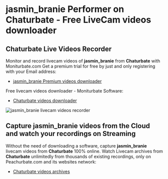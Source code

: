 # jasmin_branie Performer on Chaturbate - Free LiveCam videos downloader

## Chaturbate Live Videos Recorder

Monitor and record livecam videos of **jasmin_branie** from **Chaturbate** with Moniturbate.com
Get a premium trial for free by just and only registering with your Email address:
* [jasmin_branie Premium videos downloader](https://moniturbate.com/request-demo-licence-key.html)

Free livecam videos downloader - Moniturbate Software:
* [Chaturbate videos downloader](https://moniturbate.com/moniturbate-download-software.html)

![jasmin_branie livecam videos recorder](https://peachurnet.com/templates/moniturbate-software.png)


## Capture jasmin_branie videos from the Cloud and watch your recordings on Streaming

Without the need of downloading a software, capture **jasmin_branie** livecam videos from **Chaturbate** 100% online.
Watch Livecam archives from **Chaturbate** unlimitedly from thousands of existing recordings, only on Peachurbate.com and its websites network:
* [Chaturbate videos archives](https://peachurnet.com/)